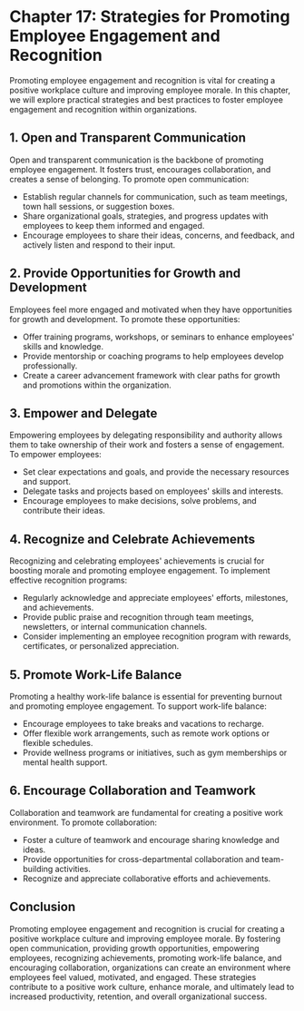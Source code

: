 Chapter 17: Strategies for Promoting Employee Engagement and Recognition
========================================================================

Promoting employee engagement and recognition is vital for creating a positive workplace culture and improving employee morale. In this chapter, we will explore practical strategies and best practices to foster employee engagement and recognition within organizations.

**1. Open and Transparent Communication**
-----------------------------------------

Open and transparent communication is the backbone of promoting employee engagement. It fosters trust, encourages collaboration, and creates a sense of belonging. To promote open communication:

* Establish regular channels for communication, such as team meetings, town hall sessions, or suggestion boxes.
* Share organizational goals, strategies, and progress updates with employees to keep them informed and engaged.
* Encourage employees to share their ideas, concerns, and feedback, and actively listen and respond to their input.

**2. Provide Opportunities for Growth and Development**
-------------------------------------------------------

Employees feel more engaged and motivated when they have opportunities for growth and development. To promote these opportunities:

* Offer training programs, workshops, or seminars to enhance employees' skills and knowledge.
* Provide mentorship or coaching programs to help employees develop professionally.
* Create a career advancement framework with clear paths for growth and promotions within the organization.

**3. Empower and Delegate**
---------------------------

Empowering employees by delegating responsibility and authority allows them to take ownership of their work and fosters a sense of engagement. To empower employees:

* Set clear expectations and goals, and provide the necessary resources and support.
* Delegate tasks and projects based on employees' skills and interests.
* Encourage employees to make decisions, solve problems, and contribute their ideas.

**4. Recognize and Celebrate Achievements**
-------------------------------------------

Recognizing and celebrating employees' achievements is crucial for boosting morale and promoting employee engagement. To implement effective recognition programs:

* Regularly acknowledge and appreciate employees' efforts, milestones, and achievements.
* Provide public praise and recognition through team meetings, newsletters, or internal communication channels.
* Consider implementing an employee recognition program with rewards, certificates, or personalized appreciation.

**5. Promote Work-Life Balance**
--------------------------------

Promoting a healthy work-life balance is essential for preventing burnout and promoting employee engagement. To support work-life balance:

* Encourage employees to take breaks and vacations to recharge.
* Offer flexible work arrangements, such as remote work options or flexible schedules.
* Provide wellness programs or initiatives, such as gym memberships or mental health support.

**6. Encourage Collaboration and Teamwork**
-------------------------------------------

Collaboration and teamwork are fundamental for creating a positive work environment. To promote collaboration:

* Foster a culture of teamwork and encourage sharing knowledge and ideas.
* Provide opportunities for cross-departmental collaboration and team-building activities.
* Recognize and appreciate collaborative efforts and achievements.

**Conclusion**
--------------

Promoting employee engagement and recognition is crucial for creating a positive workplace culture and improving employee morale. By fostering open communication, providing growth opportunities, empowering employees, recognizing achievements, promoting work-life balance, and encouraging collaboration, organizations can create an environment where employees feel valued, motivated, and engaged. These strategies contribute to a positive work culture, enhance morale, and ultimately lead to increased productivity, retention, and overall organizational success.
